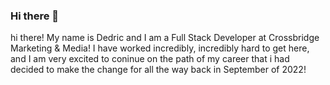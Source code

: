 ### Hi there 👋

<!--
**dwillisaac/dwillisaac** is a ✨ _special_ ✨ repository because its `README.md` (this file) appears on your GitHub profile.

Here are some ideas to get you started:

- 🔭 I’m currently working on ...
- 🌱 I’m currently learning ...
- 👯 I’m looking to collaborate on ...
- 🤔 I’m looking for help with ...
- 💬 Ask me about ...
- 📫 How to reach me: ...
- 😄 Pronouns: ...
- ⚡ Fun fact: ...
-->
hi there! My name is Dedric and I am a Full Stack Developer at Crossbridge Marketing & Media! I have worked incredibly, incredibly hard to get here, and I am very excited to coninue on the path of my career that i had decided to make the change for all the way back in September of 2022!
